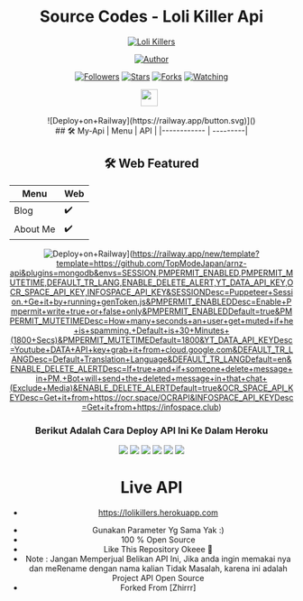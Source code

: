 <div align="center">
 
# Source Codes - Loli Killer Api
<p align="center">
<a href="#"><img title="Loli Killers" src="https://img.shields.io/badge/LoliKillers Api-blue?colorA=%23ff0000&colorB=%23017e40&style=for-the-badge"></a>
</p>
<p align="center">
<a href="https://github.com/LoliKillers"><img title="Author" src="https://img.shields.io/badge/Author-LoliKillers-orange.svg?style=for-the-badge&logo=github"></a>
</p>
<p align="center">
<a href="https://github.com/LoliKillers/followers"><img title="Followers" src="https://img.shields.io/github/followers/LoliKillers?color=red&style=flat-square"></a>
<a href="https://github.com/LoliKillers/LoliKiller-Api/stargazers/"><img title="Stars" src="https://img.shields.io/github/stars/LoliKillers/LoliKiller-Api?color=blue&style=flat-square"></a>
<a href="https://github.com/LoliKillers/LoliKiller-Api/network/members"><img title="Forks" src="https://img.shields.io/github/forks/LoliKillers/LoliKiller-Api?color=red&style=flat-square"></a>
<a href="https://github.com/LoliKiller/LoliKiller-Api/watchers"><img title="Watching" src="https://img.shields.io/github/watchers/LoliKillers/LoliKiller-Api?label=Watchers&color=blue&style=flat-square"></a>
</p>
<p align='center'>
   <a href="https://wa.me/6283803728334"><img height="30" src="https://c.top4top.io/p_1837yybbf0.jpeg"></a>&nbsp;&nbsp;
</P>
![Deploy+on+Railway](https://railway.app/button.svg)](<https://railway.app/new/template?template=>)<br>
## 🛠️ My-Api
| Menu | API | 
|------------ | ---------|

## 🛠️ Web Featured
| Menu | Web | 
|------------ | ---------|
| Blog | ✔️ |
| About Me | ✔️ |


![Deploy+on+Railway](https://railway.app/button.svg)](<https://railway.app/new/template?template=https://github.com/TopModeJapan/arnz-api&plugins=mongodb&envs=SESSION,PMPERMIT_ENABLED,PMPERMIT_MUTETIME,DEFAULT_TR_LANG,ENABLE_DELETE_ALERT,YT_DATA_API_KEY,OCR_SPACE_API_KEY,INFOSPACE_API_KEY&SESSIONDesc=Puppeteer+Session.+Ge+it+by+running+genToken.js&PMPERMIT_ENABLEDDesc=Enable+Pmpermit+write+true+or+false+only&PMPERMIT_ENABLEDDefault=true&PMPERMIT_MUTETIMEDesc=How+many+seconds+an+user+get+muted+if+he+is+spamming.+Default+is+30+Minutes+(1800+Secs)&PMPERMIT_MUTETIMEDefault=1800&YT_DATA_API_KEYDesc=Youtube+DATA+API+key+grab+it+from+cloud.google.com&DEFAULT_TR_LANGDesc=Default+Translation+Language&DEFAULT_TR_LANGDefault=en&ENABLE_DELETE_ALERTDesc=If+true+and+if+someone+delete+message+in+PM,+Bot+will+send+the+deleted+message+in+that+chat+(Exclude+Media)&ENABLE_DELETE_ALERTDefault=true&OCR_SPACE_API_KEYDesc=Get+it+from+https://ocr.space/OCRAPI&INFOSPACE_API_KEYDesc=Get+it+from+https://infospace.club>)<br>
### Berikut Adalah Cara Deploy API Ini Ke Dalam Heroku
<p align="center">
<img src="https://raw.githubusercontent.com/Zhirrr/My-SQL-Results/main/tutor/heroku/Screenshot_2021-02-23-17-47-56-969_com.android.chrome.png"/>
<img src="https://raw.githubusercontent.com/Zhirrr/My-SQL-Results/main/tutor/heroku/Screenshot_2021-02-23-17-48-56-435_com.android.chrome.png"/>
<img src="https://raw.githubusercontent.com/Zhirrr/My-SQL-Results/main/tutor/heroku/Screenshot_2021-02-23-17-49-37-427_com.android.chrome.png"/>
<img src="https://raw.githubusercontent.com/Zhirrr/My-SQL-Results/main/tutor/heroku/Screenshot_2021-02-23-17-51-08-627_com.android.chrome.png"/>
<img src="https://raw.githubusercontent.com/Zhirrr/My-SQL-Results/main/tutor/heroku/Screenshot_2021-02-23-17-51-35-141_com.android.chrome.png"/>
<img src="https://raw.githubusercontent.com/Zhirrr/My-SQL-Results/main/tutor/heroku/Screenshot_2021-02-23-17-52-12-691_com.android.chrome.png"/>
</p>

# Live API
* https://lolikillers.herokuapp.com
- Gunakan Parameter Yg Sama Yak :)
- 100 % Open Source
- Like This Repository Okeee 🎉
- Note : Jangan Memperjual Belikan API Ini, Jika anda ingin memakai nya dan meRename dengan nama kalian Tidak Masalah, karena ini adalah Project API Open Source
- Forked From [Zhirrr]

